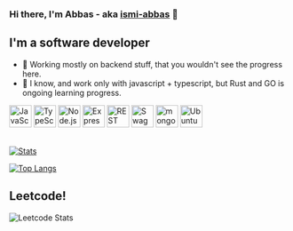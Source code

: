 ### Hi there, I'm Abbas - aka [ismi-abbas][twitter] 👋

## I'm a software developer

- 🌱 Working mostly on backend stuff, that you wouldn't see the progress here.
- 🥅 I know, and work only with javascript + typescript, but Rust and GO is ongoing learning progress.

<div align="start">
	<img height="40" src="https://user-images.githubusercontent.com/25181517/117447155-6a868a00-af3d-11eb-9cfe-245df15c9f3f.png" alt="JavaScript" title="JavaScript" />
	<img height="40" src="https://user-images.githubusercontent.com/25181517/183890598-19a0ac2d-e88a-4005-a8df-1ee36782fde1.png" alt="TypeScript" title="TypeScript" />
	<img height="40" src="https://user-images.githubusercontent.com/25181517/183568594-85e280a7-0d7e-4d1a-9028-c8c2209e073c.png" alt="Node.js" title="Node.js" />
	<img height="40" src="https://user-images.githubusercontent.com/25181517/183859966-a3462d8d-1bc7-4880-b353-e2cbed900ed6.png" alt="Express" title="Express" />
  <img height="40" src="https://user-images.githubusercontent.com/25181517/192107858-fe19f043-c502-4009-8c47-476fc89718ad.png" alt="REST" title="REST" />
	<img height="40" src="https://user-images.githubusercontent.com/25181517/186711335-a3729606-5a78-4496-9a36-06efcc74f800.png" alt="Swagger" title="Swagger" />
	<img height="40" src="https://user-images.githubusercontent.com/25181517/182884177-d48a8579-2cd0-447a-b9a6-ffc7cb02560e.png" alt="mongoDB" title="mongoDB" />
	<img height="40" src="https://user-images.githubusercontent.com/25181517/186884153-99edc188-e4aa-4c84-91b0-e2df260ebc33.png" alt="Ubuntu" title="Ubuntu" />
</div>

<br/>

[![Stats](https://github-readme-stats.vercel.app/api?username=ismi-abbas&theme=tokyonight&count_private=true&show_icons=true)](https://github.com/ismi-abbas?tab=repositories)

[![Top Langs](https://github-readme-stats.vercel.app/api/top-langs/?username=ismi-abbas&langs_count=20&layout=compact&theme=tokyonight)](https://github.com/ismi-abbas?tab=repositories)

[twitter]: https://twitter.com/ismi_abbas

## Leetcode!
![Leetcode Stats](https://leetcard.jacoblin.cool/ismi-abbas?theme=nord)


